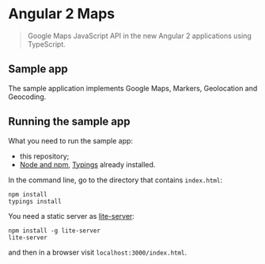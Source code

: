 # Angular 2 Maps
> Google Maps JavaScript API in the new Angular 2 applications using TypeScript.

## Sample app
The sample application implements Google Maps, Markers, Geolocation and Geocoding.

## Running the sample app
What you need to run the sample app:
* this repository;
* [Node and npm](https://nodejs.org), [Typings](https://github.com/typings/typings) already installed.

In the command line, go to the directory that contains `index.html`:
```
npm install
typings install
```
You need a static server as [lite-server](https://github.com/johnpapa/lite-server):
```
npm install -g lite-server
lite-server
```
and then in a browser visit `localhost:3000/index.html`.
